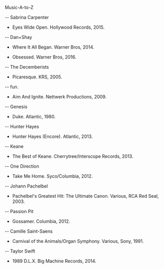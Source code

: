 Music-A-to-Z

-- Sabrina Carpenter 

* Eyes Wide Open. Hollywood Records, 2015. 

-- Dan+Shay

* Where It All Began. Warner Bros, 2014.

* Obsessed. Warner Bros, 2016. 

-- The Decemberists

* Picaresque. KRS, 2005. 

-- fun. 

* Aim And Ignite. Nettwerk Productions, 2009. 

-- Genesis 

* Duke. Atlantic, 1980. 

-- Hunter Hayes 

* Hunter Hayes (Encore). Atlantic, 2013.

-- Keane 

* The Best of Keane. Cherrytree/Interscope Records, 2013. 

-- One Direction

* Take Me Home. Syco/Columbia, 2012. 

-- Johann Pachelbel

* Pachelbel's Greatest Hit: The Ultimate Canon. Various, RCA Red Seal, 2003. 

-- Passion Pit

* Gossamer. Columbia, 2012. 

-- Camille Saint-Saens 

* Carnival of the Animals/Organ Symphony. Various, Sony, 1991. 

-- Taylor Swift 

* 1989 D.L.X. Big Machine Records, 2014. 
